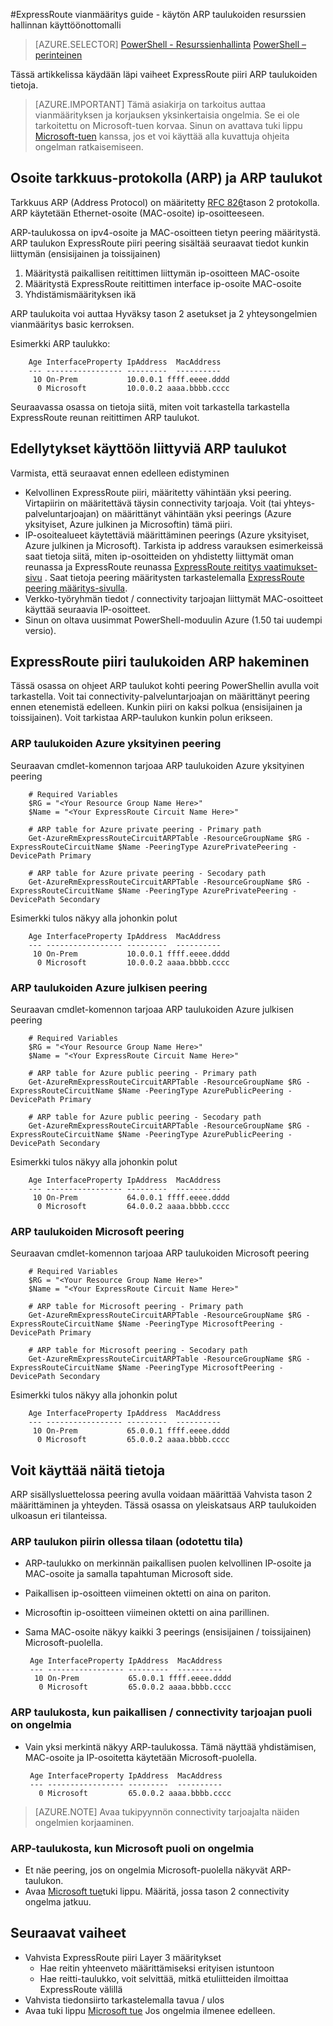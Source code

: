 <properties 
   pageTitle="ExpressRoute vianmääritys Guide - ARP taulukoiden hakeminen | Microsoft Azure"
   description="Tämä sivu sisältää ohjeet ExpressRoute piiri taulukoiden ARP hakeminen"
   documentationCenter="na"
   services="expressroute"
   authors="ganesr"
   manager="carolz"
   editor="tysonn"/>
<tags 
   ms.service="expressroute"
   ms.devlang="na"
   ms.topic="article" 
   ms.tgt_pltfrm="na"
   ms.workload="infrastructure-services" 
   ms.date="10/10/2016"
   ms.author="ganesr"/>

#<a name="expressroute-troubleshooting-guide---getting-arp-tables-in-the-resource-manager-deployment-model"></a>ExpressRoute vianmääritys guide - käytön ARP taulukoiden resurssien hallinnan käyttöönottomalli

> [AZURE.SELECTOR]
[PowerShell - Resurssienhallinta](expressroute-troubleshooting-arp-resource-manager.md)
[PowerShell – perinteinen](expressroute-troubleshooting-arp-classic.md)

Tässä artikkelissa käydään läpi vaiheet ExpressRoute piiri ARP taulukoiden tietoja. 

>[AZURE.IMPORTANT] Tämä asiakirja on tarkoitus auttaa vianmäärityksen ja korjauksen yksinkertaisia ongelmia. Se ei ole tarkoitettu on Microsoft-tuen korvaa. Sinun on avattava tuki lippu [Microsoft-tuen](https://portal.azure.com/?#blade/Microsoft_Azure_Support/HelpAndSupportBlade) kanssa, jos et voi käyttää alla kuvattuja ohjeita ongelman ratkaisemiseen.

## <a name="address-resolution-protocol-arp-and-arp-tables"></a>Osoite tarkkuus-protokolla (ARP) ja ARP taulukot
Tarkkuus ARP (Address Protocol) on määritetty [RFC 826](https://tools.ietf.org/html/rfc826)tason 2 protokolla. ARP käytetään Ethernet-osoite (MAC-osoite) ip-osoitteeseen.

ARP-taulukossa on ipv4-osoite ja MAC-osoitteen tietyn peering määritystä. ARP taulukon ExpressRoute piiri peering sisältää seuraavat tiedot kunkin liittymän (ensisijainen ja toissijainen)

1. Määritystä paikallisen reitittimen liittymän ip-osoitteen MAC-osoite
2. Määritystä ExpressRoute reitittimen interface ip-osoite MAC-osoite
3. Yhdistämismäärityksen ikä

ARP taulukoita voi auttaa Hyväksy tason 2 asetukset ja 2 yhteysongelmien vianmääritys basic kerroksen. 

Esimerkki ARP taulukko: 

        Age InterfaceProperty IpAddress  MacAddress    
        --- ----------------- ---------  ----------    
         10 On-Prem           10.0.0.1 ffff.eeee.dddd
          0 Microsoft         10.0.0.2 aaaa.bbbb.cccc


Seuraavassa osassa on tietoja siitä, miten voit tarkastella tarkastella ExpressRoute reunan reitittimen ARP taulukot. 

## <a name="prerequisites-for-learning-arp-tables"></a>Edellytykset käyttöön liittyviä ARP taulukot

Varmista, että seuraavat ennen edelleen edistyminen

 - Kelvollinen ExpressRoute piiri, määritetty vähintään yksi peering. Virtapiirin on määritettävä täysin connectivity tarjoaja. Voit (tai yhteys-palveluntarjoajan) on määrittänyt vähintään yksi peerings (Azure yksityiset, Azure julkinen ja Microsoftin) tämä piiri.
 - IP-osoitealueet käytettäviä määrittäminen peerings (Azure yksityiset, Azure julkinen ja Microsoft). Tarkista ip address varauksen esimerkeissä saat tietoja siitä, miten ip-osoitteiden on yhdistetty liittymät oman reunassa ja ExpressRoute reunassa [ExpressRoute reititys vaatimukset-sivu](expressroute-routing.md) . Saat tietoja peering määritysten tarkastelemalla [ExpressRoute peering määritys-sivulla](expressroute-howto-routing-arm.md).
 - Verkko-työryhmän tiedot / connectivity tarjoajan liittymät MAC-osoitteet käyttää seuraavia IP-osoitteet.
 - Sinun on oltava uusimmat PowerShell-moduulin Azure (1.50 tai uudempi versio).

## <a name="getting-the-arp-tables-for-your-expressroute-circuit"></a>ExpressRoute piiri taulukoiden ARP hakeminen
Tässä osassa on ohjeet ARP taulukot kohti peering PowerShellin avulla voit tarkastella. Voit tai connectivity-palveluntarjoajan on määrittänyt peering ennen etenemistä edelleen. Kunkin piiri on kaksi polkua (ensisijainen ja toissijainen). Voit tarkistaa ARP-taulukon kunkin polun erikseen.

### <a name="arp-tables-for-azure-private-peering"></a>ARP taulukoiden Azure yksityinen peering
Seuraavan cmdlet-komennon tarjoaa ARP taulukoiden Azure yksityinen peering

        # Required Variables
        $RG = "<Your Resource Group Name Here>"
        $Name = "<Your ExpressRoute Circuit Name Here>"
        
        # ARP table for Azure private peering - Primary path
        Get-AzureRmExpressRouteCircuitARPTable -ResourceGroupName $RG -ExpressRouteCircuitName $Name -PeeringType AzurePrivatePeering -DevicePath Primary
        
        # ARP table for Azure private peering - Secodary path
        Get-AzureRmExpressRouteCircuitARPTable -ResourceGroupName $RG -ExpressRouteCircuitName $Name -PeeringType AzurePrivatePeering -DevicePath Secondary 

Esimerkki tulos näkyy alla johonkin polut

        Age InterfaceProperty IpAddress  MacAddress    
        --- ----------------- ---------  ----------    
         10 On-Prem           10.0.0.1 ffff.eeee.dddd
          0 Microsoft         10.0.0.2 aaaa.bbbb.cccc


### <a name="arp-tables-for-azure-public-peering"></a>ARP taulukoiden Azure julkisen peering
Seuraavan cmdlet-komennon tarjoaa ARP taulukoiden Azure julkisen peering

        # Required Variables
        $RG = "<Your Resource Group Name Here>"
        $Name = "<Your ExpressRoute Circuit Name Here>"
        
        # ARP table for Azure public peering - Primary path
        Get-AzureRmExpressRouteCircuitARPTable -ResourceGroupName $RG -ExpressRouteCircuitName $Name -PeeringType AzurePublicPeering -DevicePath Primary
        
        # ARP table for Azure public peering - Secodary path
        Get-AzureRmExpressRouteCircuitARPTable -ResourceGroupName $RG -ExpressRouteCircuitName $Name -PeeringType AzurePublicPeering -DevicePath Secondary 


Esimerkki tulos näkyy alla johonkin polut

        Age InterfaceProperty IpAddress  MacAddress    
        --- ----------------- ---------  ----------    
         10 On-Prem           64.0.0.1 ffff.eeee.dddd
          0 Microsoft         64.0.0.2 aaaa.bbbb.cccc


### <a name="arp-tables-for-microsoft-peering"></a>ARP taulukoiden Microsoft peering
Seuraavan cmdlet-komennon tarjoaa ARP taulukoiden Microsoft peering

        # Required Variables
        $RG = "<Your Resource Group Name Here>"
        $Name = "<Your ExpressRoute Circuit Name Here>"
        
        # ARP table for Microsoft peering - Primary path
        Get-AzureRmExpressRouteCircuitARPTable -ResourceGroupName $RG -ExpressRouteCircuitName $Name -PeeringType MicrosoftPeering -DevicePath Primary
        
        # ARP table for Microsoft peering - Secodary path
        Get-AzureRmExpressRouteCircuitARPTable -ResourceGroupName $RG -ExpressRouteCircuitName $Name -PeeringType MicrosoftPeering -DevicePath Secondary 


Esimerkki tulos näkyy alla johonkin polut

        Age InterfaceProperty IpAddress  MacAddress    
        --- ----------------- ---------  ----------    
         10 On-Prem           65.0.0.1 ffff.eeee.dddd
          0 Microsoft         65.0.0.2 aaaa.bbbb.cccc


## <a name="how-to-use-this-information"></a>Voit käyttää näitä tietoja
ARP sisällysluettelossa peering avulla voidaan määrittää Vahvista tason 2 määrittäminen ja yhteyden. Tässä osassa on yleiskatsaus ARP taulukoiden ulkoasun eri tilanteissa.

### <a name="arp-table-when-a-circuit-is-in-operational-state-expected-state"></a>ARP taulukon piirin ollessa tilaan (odotettu tila)

 - ARP-taulukko on merkinnän paikallisen puolen kelvollinen IP-osoite ja MAC-osoite ja samalla tapahtuman Microsoft side. 
 - Paikallisen ip-osoitteen viimeinen oktetti on aina on pariton.
 - Microsoftin ip-osoitteen viimeinen oktetti on aina parillinen.
 - Sama MAC-osoite näkyy kaikki 3 peerings (ensisijainen / toissijainen) Microsoft-puolella. 


        Age InterfaceProperty IpAddress  MacAddress    
        --- ----------------- ---------  ----------    
         10 On-Prem           65.0.0.1 ffff.eeee.dddd
          0 Microsoft         65.0.0.2 aaaa.bbbb.cccc

### <a name="arp-table-when-on-premises--connectivity-provider-side-has-problems"></a>ARP taulukosta, kun paikallisen / connectivity tarjoajan puoli on ongelmia

 - Vain yksi merkintä näkyy ARP-taulukossa. Tämä näyttää yhdistämisen, MAC-osoite ja IP-osoitetta käytetään Microsoft-puolella. 

        Age InterfaceProperty IpAddress  MacAddress    
        --- ----------------- ---------  ----------    
          0 Microsoft         65.0.0.2 aaaa.bbbb.cccc

>[AZURE.NOTE] Avaa tukipyynnön connectivity tarjoajalta näiden ongelmien korjaaminen. 


### <a name="arp-table-when-microsoft-side-has-problems"></a>ARP-taulukosta, kun Microsoft puoli on ongelmia

 - Et näe peering, jos on ongelmia Microsoft-puolella näkyvät ARP-taulukon. 
 -  Avaa [Microsoft tue](https://portal.azure.com/?#blade/Microsoft_Azure_Support/HelpAndSupportBlade)tuki lippu. Määritä, jossa tason 2 connectivity ongelma jatkuu. 

## <a name="next-steps"></a>Seuraavat vaiheet

 - Vahvista ExpressRoute piiri Layer 3 määritykset
     - Hae reitin yhteenveto määrittämiseksi erityisen istuntoon 
     - Hae reitti-taulukko, voit selvittää, mitkä etuliitteiden ilmoittaa ExpressRoute välillä
 - Vahvista tiedonsiirto tarkastelemalla tavua / ulos
 - Avaa tuki lippu [Microsoft tue](https://portal.azure.com/?#blade/Microsoft_Azure_Support/HelpAndSupportBlade) Jos ongelmia ilmenee edelleen.
